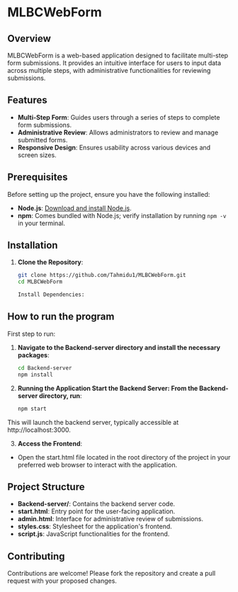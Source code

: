 # MLBCWebForm

## Overview

MLBCWebForm is a web-based application designed to facilitate multi-step form submissions. It provides an intuitive interface for users to input data across multiple steps, with administrative functionalities for reviewing submissions.

## Features

- **Multi-Step Form**: Guides users through a series of steps to complete form submissions.
- **Administrative Review**: Allows administrators to review and manage submitted forms.
- **Responsive Design**: Ensures usability across various devices and screen sizes.

## Prerequisites

Before setting up the project, ensure you have the following installed:

- **Node.js**: [Download and install Node.js](https://nodejs.org/).
- **npm**: Comes bundled with Node.js; verify installation by running `npm -v` in your terminal.

## Installation

1. **Clone the Repository**:

   ```bash
   git clone https://github.com/Tahmidu1/MLBCWebForm.git
   cd MLBCWebForm

   Install Dependencies:

## How to run the program

First step to run:
1. **Navigate to the Backend-server directory and install the necessary packages**:

   ```bash
   cd Backend-server
   npm install

2. **Running the Application
Start the Backend Server:
From the Backend-server directory, run**:

   ```bash
   npm start
   
This will launch the backend server, typically accessible at http://localhost:3000.

3. **Access the Frontend**:
- Open the start.html file located in the root directory of the project in your preferred web browser to interact with the application.


## Project Structure
- **Backend-server/**: Contains the backend server code.
- **start.html**: Entry point for the user-facing application.
- **admin.html**: Interface for administrative review of submissions.
- **styles.css**: Stylesheet for the application's frontend.
- **script.js**: JavaScript functionalities for the frontend.

## Contributing
Contributions are welcome! Please fork the repository and create a pull request with your proposed changes.

